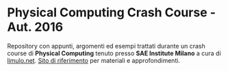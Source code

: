 # Physical Computing Crash Course - Aut. 2016

Repository con appunti, argomenti ed esempi trattati durante un crash course di **Physical Computing** tenuto presso **SAE Institute Milano** a cura di [limulo.net](http.//www.limulo.net).
[Sito di riferimento](http://limulo.github.io/pccc-sae2016) per materiali e approfondimenti.

